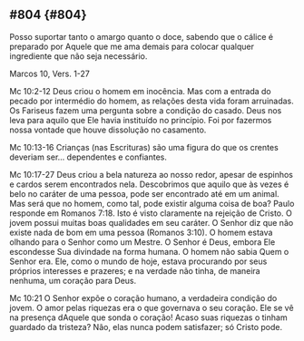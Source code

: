 ## #804 {#804}

Posso suportar tanto o amargo quanto o doce, sabendo que o cálice é preparado por Aquele que me ama demais para colocar qualquer ingrediente que não seja necessário.

Marcos 10, Vers. 1-27

Mc 10:2-12 Deus criou o homem em inocência. Mas com a entrada do pecado por intermédio do homem, as relações desta vida foram arruinadas. Os Fariseus fazem uma pergunta sobre a condição do casado. Deus nos leva para aquilo que Ele havia instituído no princípio. Foi por fazermos nossa vontade que houve dissolução no casamento.

Mc 10:13-16 Crianças (nas Escrituras) são uma figura do que os crentes deveriam ser... dependentes e confiantes.

Mc 10:17-27 Deus criou a bela natureza ao nosso redor, apesar de espinhos e cardos serem encontrados nela. Descobrimos que aquilo que às vezes é belo no caráter de uma pessoa, pode ser encontrado até em um animal. Mas será que no homem, como tal, pode existir alguma coisa de boa? Paulo responde em Romanos 7:18\. Isto é visto claramente na rejeição de Cristo. O jovem possui muitas boas qualidades em seu caráter. O Senhor diz que não existe nada de bom em uma pessoa (Romanos 3:10). O homem estava olhando para o Senhor como um Mestre. O Senhor é Deus, embora Ele escondesse Sua divindade na forma humana. O homem não sabia Quem o Senhor era. Ele, como o mundo de hoje, estava procurando por seus próprios interesses e prazeres; e na verdade não tinha, de maneira nenhuma, um coração para Deus.

Mc 10:21 O Senhor expõe o coração humano, a verdadeira condição do jovem. O amor pelas riquezas era o que governava o seu coração. Ele se vê na presença dAquele que sonda o coração! Acaso suas riquezas o tinham guardado da tristeza? Não, elas nunca podem satisfazer; só Cristo pode.